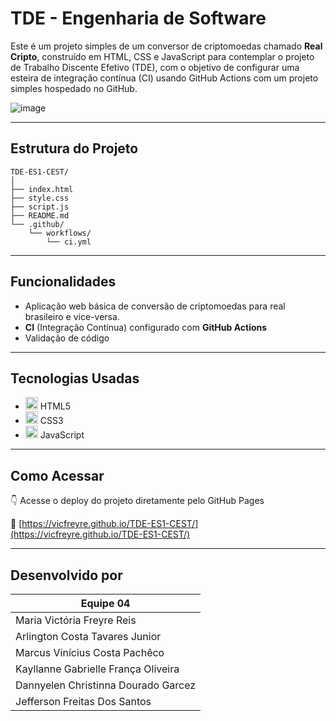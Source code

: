 # TDE - Engenharia de Software 

Este é um projeto simples de um conversor de criptomoedas chamado **Real Cripto**, construído em HTML, CSS e JavaScript para contemplar o projeto de Trabalho Discente Efetivo (TDE), com o objetivo de configurar uma esteira de integração contínua (CI) usando GitHub Actions com um projeto simples hospedado no GitHub.


![image](https://github.com/user-attachments/assets/f4171a6a-1afd-407b-a835-2cad37e70c64)


---

## Estrutura do Projeto

    TDE-ES1-CEST/
    │
    ├── index.html
    ├── style.css
    ├── script.js
    ├── README.md
    └── .github/
        └── workflows/
            └── ci.yml

---

## Funcionalidades

* Aplicação web básica de conversão de criptomoedas para real brasileiro e vice-versa.
* **CI** (Integração Contínua) configurado com **GitHub Actions**
* Validação de código

---

## Tecnologias Usadas

* <img src="https://cdn.jsdelivr.net/gh/devicons/devicon/icons/html5/html5-original.svg" width="20"/> HTML5  
* <img src="https://cdn.jsdelivr.net/gh/devicons/devicon/icons/css3/css3-original.svg" width="20"/> CSS3  
* <img src="https://cdn.jsdelivr.net/gh/devicons/devicon/icons/javascript/javascript-original.svg" width="20"/> JavaScript  

---

## Como Acessar

👇 Acesse o deploy do projeto diretamente pelo GitHub Pages 

🔗 [https://vicfreyre.github.io/TDE-ES1-CEST/](https://vicfreyre.github.io/TDE-ES1-CEST/)

---

## Desenvolvido por 

| Equipe 04                                     |
|----------------------------------------------|
| Maria Victória Freyre Reis                    |
| Arlington Costa Tavares Junior                |
| Marcus Vinícius Costa Pachêco                  |
| Kayllanne Gabrielle França Oliveira            |
| Dannyelen Christinna Dourado Garcez            |
| Jefferson Freitas Dos Santos                   |

